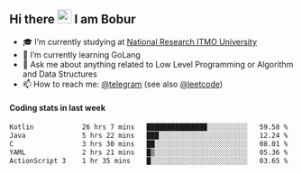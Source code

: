 ## Hi there <img src="https://media.giphy.com/media/hvRJCLFzcasrR4ia7z/giphy.gif" width="25px" height="25px"> I am Bobur

- :mortar_board: I’m currently studying at [National Research ITMO University](https://itmo.ru/)
- :seedling: I’m currently learning GoLang
- :speech_balloon: Ask me about anything related to Low Level Programming or Algorithm and Data Structures
- :mailbox: How to reach me: [@telegram](https://t.me/octoant) (see also [@leetcode](https://leetcode.com/octoant/))    

#### Coding stats in last week

<!--START_SECTION:waka-->

```txt
Kotlin            26 hrs 7 mins   ███████████████░░░░░░░░░░   59.58 %
Java              5 hrs 22 mins   ███░░░░░░░░░░░░░░░░░░░░░░   12.24 %
C                 3 hrs 30 mins   ██░░░░░░░░░░░░░░░░░░░░░░░   08.01 %
YAML              2 hrs 21 mins   █▒░░░░░░░░░░░░░░░░░░░░░░░   05.36 %
ActionScript 3    1 hr 35 mins    █░░░░░░░░░░░░░░░░░░░░░░░░   03.65 %
```

<!--END_SECTION:waka-->
